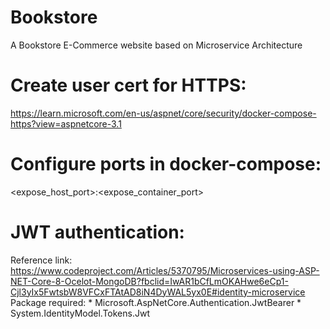 # Bookstore
A Bookstore E-Commerce website based on Microservice Architecture


# Create user cert for HTTPS:
https://learn.microsoft.com/en-us/aspnet/core/security/docker-compose-https?view=aspnetcore-3.1


# Configure ports in docker-compose:
<expose_host_port>:<expose_container_port>

# JWT authentication:

Reference link: https://www.codeproject.com/Articles/5370795/Microservices-using-ASP-NET-Core-8-Ocelot-MongoDB?fbclid=IwAR1bCfLmOKAHwe6eCp1-Cjl3yIx5FwtsbW8VFCxFTAtAD8iN4DyWAL5yx0E#identity-microservice
Package required:
	* Microsoft.AspNetCore.Authentication.JwtBearer
	* System.IdentityModel.Tokens.Jwt 

